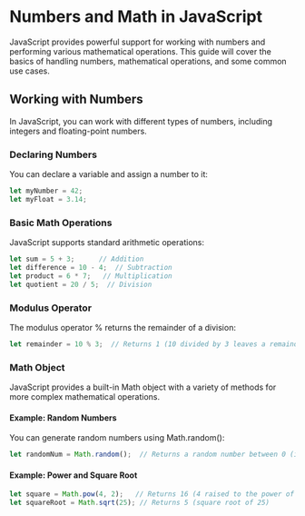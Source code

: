# Numbers and Math in JavaScript

JavaScript provides powerful support for working with numbers and performing various mathematical operations. This guide will cover the basics of handling numbers, mathematical operations, and some common use cases.

## Working with Numbers

In JavaScript, you can work with different types of numbers, including integers and floating-point numbers.

### Declaring Numbers

You can declare a variable and assign a number to it:

```javascript
let myNumber = 42;
let myFloat = 3.14;
```

### Basic Math Operations

JavaScript supports standard arithmetic operations:
```javascript
let sum = 5 + 3;      // Addition
let difference = 10 - 4;  // Subtraction
let product = 6 * 7;   // Multiplication
let quotient = 20 / 5;  // Division
```

### Modulus Operator

The modulus operator % returns the remainder of a division:

```javascript
let remainder = 10 % 3;  // Returns 1 (10 divided by 3 leaves a remainder of 1)
```

### Math Object

JavaScript provides a built-in Math object with a variety of methods for more complex mathematical operations.

#### Example: Random Numbers

You can generate random numbers using Math.random():

```javascript
let randomNum = Math.random();  // Returns a random number between 0 (inclusive) and 1 (exclusive)
```

#### Example: Power and Square Root

```javascript
let square = Math.pow(4, 2);   // Returns 16 (4 raised to the power of 2)
let squareRoot = Math.sqrt(25); // Returns 5 (square root of 25)
```
